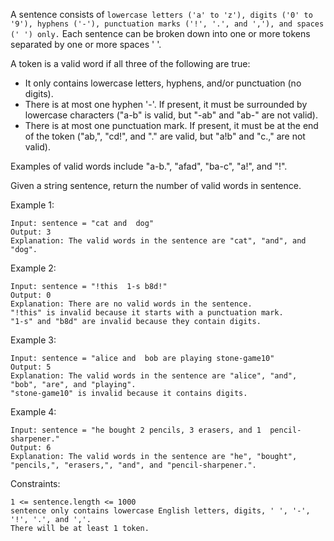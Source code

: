 A sentence consists of `lowercase letters ('a' to 'z'), digits ('0' to '9'), hyphens ('-'), punctuation marks ('!', '.', and ','), and spaces (' ') only.` Each sentence can be broken down into one or more tokens separated by one or more spaces ' '.

A token is a valid word if all three of the following are true:

* It only contains lowercase letters, hyphens, and/or punctuation (no digits).
* There is at most one hyphen '-'. If present, it must be surrounded by lowercase characters ("a-b" is valid, but "-ab" and "ab-" are not valid).
* There is at most one punctuation mark. If present, it must be at the end of the token ("ab,", "cd!", and "." are valid, but "a!b" and "c.," are not valid).

Examples of valid words include "a-b.", "afad", "ba-c", "a!", and "!".

Given a string sentence, return the number of valid words in sentence.

Example 1:
```
Input: sentence = "cat and  dog"
Output: 3
Explanation: The valid words in the sentence are "cat", "and", and "dog".
```
Example 2:
```
Input: sentence = "!this  1-s b8d!"
Output: 0
Explanation: There are no valid words in the sentence.
"!this" is invalid because it starts with a punctuation mark.
"1-s" and "b8d" are invalid because they contain digits.
```
Example 3:
```
Input: sentence = "alice and  bob are playing stone-game10"
Output: 5
Explanation: The valid words in the sentence are "alice", "and", "bob", "are", and "playing".
"stone-game10" is invalid because it contains digits.
```

Example 4:

```
Input: sentence = "he bought 2 pencils, 3 erasers, and 1  pencil-sharpener."
Output: 6
Explanation: The valid words in the sentence are "he", "bought", "pencils,", "erasers,", "and", and "pencil-sharpener.".
```
Constraints:

    1 <= sentence.length <= 1000
    sentence only contains lowercase English letters, digits, ' ', '-', '!', '.', and ','.
    There will be at least 1 token.